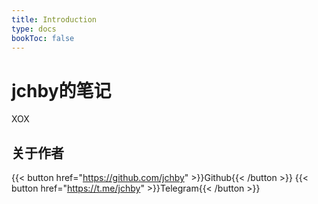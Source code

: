```yaml
---
title: Introduction
type: docs
bookToc: false
---
```


# jchby的笔记

XOX

## 关于作者
{{< button href="https://github.com/jchby" >}}Github{{< /button >}}
{{< button href="https://t.me/jchby" >}}Telegram{{< /button >}}